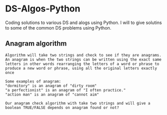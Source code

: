 # DS-Algos-Python
Coding solutions to various DS and alogs using Python. I will to give solutins to some of the common DS problems using Python.

## Anagram algorithm ##
	Algorithm will take two strings and check to see if they are anagrams. An anagram is when the two strings can be written using the exact same letters in other words rearranging the letters of a word or phrase to produce a new word or phrase, using all the original letters exactly once
	
	Some examples of anagram:
	"dormitory" is an anagram of "dirty room"
	"a perfectionist" is an anagram of "I often practice."
	"action man" is an anagram of "cannot aim"
	
	Our anagram check algorithm with take two strings and will give a boolean TRUE/FALSE depends on anagram found or not?
	

